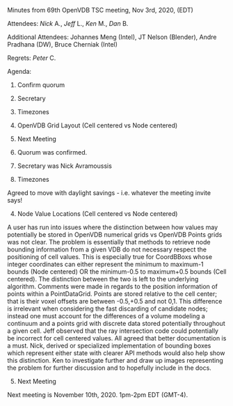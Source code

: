 Minutes from 69th OpenVDB TSC meeting, Nov 3rd, 2020, (EDT)

Attendees: *Nick* A., *Jeff* L., *Ken* M., *Dan* B.

Additional Attendees: Johannes Meng (Intel), JT Nelson (Blender),
Andre Pradhana (DW), Bruce Cherniak (Intel)

Regrets: *Peter* C.

Agenda:

1) Confirm quorum
2) Secretary
3) Timezones
4) OpenVDB Grid Layout (Cell centered vs Node centered)
5) Next Meeting

1) Quorum was confirmed.

2) Secretary was Nick Avramoussis

3) Timezones

Agreed to move with daylight savings - i.e. whatever the meeting invite says!

4) Node Value Locations (Cell centered vs Node centered)

A user has run into issues where the distinction between how values may
potentially be stored in OpenVDB numerical grids vs OpenVDB Points grids was not
clear. The problem is essentially that methods to retrieve node bounding
information from a given VDB do not necessary respect the positioning of cell
values. This is especially true for CoordBBoxs whose integer coordinates can
either represent the minimum to maximum-1 bounds (Node centered) OR the
minimum-0.5 to maximum+0.5 bounds (Cell centered). The distinction between the
two is left to the underlying algorithm. Comments were made in regards to the
position information of points within a PointDataGrid. Points are stored
relative to the cell center; that is their voxel offsets are between -0.5,+0.5
and not 0,1. This difference is irrelevant when considering the fast discarding
of candidate nodes; instead one must account for the differences of a volume
modeling a continuum and a points grid with discrete data stored potentially
throughout a given cell. Jeff observed that the ray intersection code could
potentially be incorrect for cell centered values. All agreed that better
documentation is a must. Nick, derived or specialized implementation of bounding
boxes which represent either state with clearer API methods would also help show
this distinction. Ken to investigate further and draw up images representing the
problem for further discussion and to hopefully include in the docs.

5) Next Meeting

Next meeting is November 10th, 2020. 1pm-2pm EDT (GMT-4).
